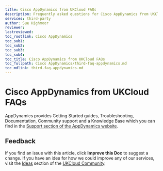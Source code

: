 ```yaml
---
title: Cisco AppDynamics from UKCloud FAQs
description: Frequently asked questions for Cisco AppDynamics from UKCloud
services: third-party
author: Sue Highmoor
reviewer:
lastreviewed: 
toc_rootlink: Cisco AppDynamics
toc_sub1: 
toc_sub2:
toc_sub3:
toc_sub4:
toc_title: Cisco AppDynamics from UKCloud FAQs
toc_fullpath: Cisco AppDynamics/third-faq-appdynamics.md
toc_mdlink: third-faq-appdynamics.md
---
```


# Cisco AppDynamics from UKCloud FAQs

AppDynamics provides Getting Started guides, Troubleshooting, Documentation, Community support and a Knowledge Base which you can find in the [Support section of the AppDynamics website](https://www.appdynamics.com/support/).

## Feedback

If you find an issue with this article, click **Improve this Doc** to suggest a change. If you have an idea for how we could improve any of our services, visit the [Ideas](https://community.ukcloud.com/ideas) section of the [UKCloud Community](https://community.ukcloud.com).
